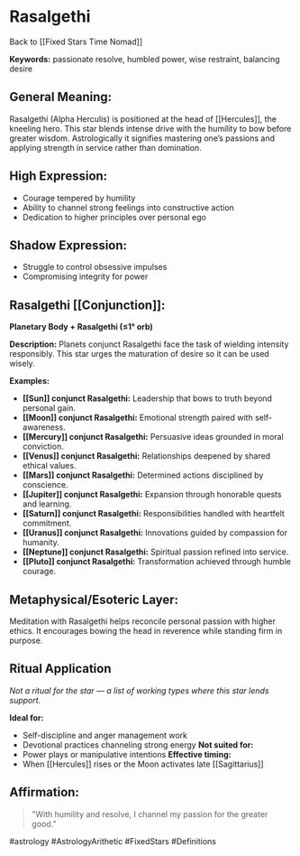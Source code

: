 # Rasalgethi

Back to [[Fixed Stars Time Nomad]]

**Keywords:** passionate resolve, humbled power, wise restraint, balancing desire

## General Meaning:
Rasalgethi (Alpha Herculis) is positioned at the head of [[Hercules]], the kneeling hero. This star blends intense drive with the humility to bow before greater wisdom. Astrologically it signifies mastering one’s passions and applying strength in service rather than domination.

## High Expression:
- Courage tempered by humility
- Ability to channel strong feelings into constructive action
- Dedication to higher principles over personal ego

## Shadow Expression:
- Struggle to control obsessive impulses
- Compromising integrity for power

## Rasalgethi [[Conjunction]]:

**Planetary Body + Rasalgethi (≤1° orb)**

**Description:**
Planets conjunct Rasalgethi face the task of wielding intensity responsibly. This star urges the maturation of desire so it can be used wisely.

**Examples:**
- **[[Sun]] conjunct Rasalgethi:** Leadership that bows to truth beyond personal gain.
- **[[Moon]] conjunct Rasalgethi:** Emotional strength paired with self-awareness.
- **[[Mercury]] conjunct Rasalgethi:** Persuasive ideas grounded in moral conviction.
- **[[Venus]] conjunct Rasalgethi:** Relationships deepened by shared ethical values.
- **[[Mars]] conjunct Rasalgethi:** Determined actions disciplined by conscience.
- **[[Jupiter]] conjunct Rasalgethi:** Expansion through honorable quests and learning.
- **[[Saturn]] conjunct Rasalgethi:** Responsibilities handled with heartfelt commitment.
- **[[Uranus]] conjunct Rasalgethi:** Innovations guided by compassion for humanity.
- **[[Neptune]] conjunct Rasalgethi:** Spiritual passion refined into service.
- **[[Pluto]] conjunct Rasalgethi:** Transformation achieved through humble courage.

## Metaphysical/Esoteric Layer:
Meditation with Rasalgethi helps reconcile personal passion with higher ethics. It encourages bowing the head in reverence while standing firm in purpose.

## Ritual Application
*Not a ritual for the star — a list of working types where this star lends support.*

**Ideal for:**
- Self-discipline and anger management work
- Devotional practices channeling strong energy
**Not suited for:**
- Power plays or manipulative intentions
**Effective timing:**
- When [[Hercules]] rises or the Moon activates late [[Sagittarius]]

## Affirmation:

> "With humility and resolve, I channel my passion for the greater good."

#astrology #AstrologyArithetic #FixedStars #Definitions
